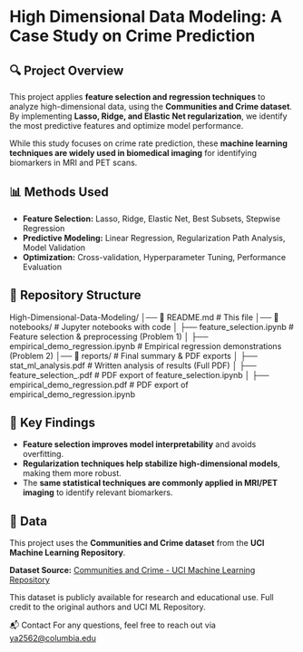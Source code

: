 # High Dimensional Data Modeling: A Case Study on Crime Prediction

## 🔍 Project Overview
This project applies **feature selection and regression techniques** to analyze high-dimensional data, using the **Communities and Crime dataset**. By implementing **Lasso, Ridge, and Elastic Net regularization**, we identify the most predictive features and optimize model performance. 

While this study focuses on crime rate prediction, these **machine learning techniques are widely used in biomedical imaging** for identifying biomarkers in MRI and PET scans.

## 📊 Methods Used
- **Feature Selection:** Lasso, Ridge, Elastic Net, Best Subsets, Stepwise Regression
- **Predictive Modeling:** Linear Regression, Regularization Path Analysis, Model Validation
- **Optimization:** Cross-validation, Hyperparameter Tuning, Performance Evaluation

## 📂 Repository Structure
High-Dimensional-Data-Modeling/
│── 📜 README.md               # This file
│── 📂 notebooks/               # Jupyter notebooks with code
│   ├── feature_selection.ipynb  # Feature selection & preprocessing (Problem 1)
│   ├── empirical_demo_regression.ipynb  # Empirical regression demonstrations (Problem 2)
│── 📂 reports/                 # Final summary & PDF exports
│   ├── stat_ml_analysis.pdf  # Written analysis of results (Full PDF)
│   ├── feature_selection_.pdf  # PDF export of feature_selection.ipynb
│   ├── empirical_demo_regression.pdf  # PDF export of empirical_demo_regression.ipynb


## 🚀 Key Findings
- **Feature selection improves model interpretability** and avoids overfitting.
- **Regularization techniques help stabilize high-dimensional models**, making them more robust.
- The **same statistical techniques are commonly applied in MRI/PET imaging** to identify relevant biomarkers.

## 📂 Data
This project uses the **Communities and Crime dataset** from the **UCI Machine Learning Repository**.

**Dataset Source:**
[Communities and Crime - UCI Machine Learning Repository](https://archive.ics.uci.edu/dataset/183/communities+and+crime)

This dataset is publicly available for research and educational use. Full credit to the original authors and UCI ML Repository.


📬 Contact
For any questions, feel free to reach out via ya2562@columbia.edu
